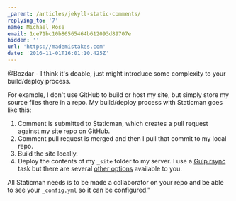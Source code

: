 ```yaml
---
_parent: /articles/jekyll-static-comments/
replying_to: '7'
name: Michael Rose
email: 1ce71bc10b86565464b612093d89707e
hidden: ''
url: 'https://mademistakes.com'
date: '2016-11-01T16:01:10.425Z'
---
```


@Bozdar - I think it's doable, just might introduce some complexity to your
build/deploy process.

For example, I don't use GitHub to build or host my site, but simply store my
source files there in a repo. My build/deploy process with Staticman goes like
this:

1. Comment is submitted to Staticman, which creates a pull request against my
   site repo on GitHub.
2. Comment pull request is merged and then I pull that commit to my local repo.
3. Build the site locally.
4. Deploy the contents of my `_site` folder to my server. I use a
   [Gulp rsync](https://www.npmjs.com/package/gulp-rsync) task but there are
   several [other options](https://jekyllrb.com/docs/deployment-methods/)
   available to you.

All Staticman needs is to be made a collaborator on your repo and be able to see
your `_config.yml` so it can be configured."

